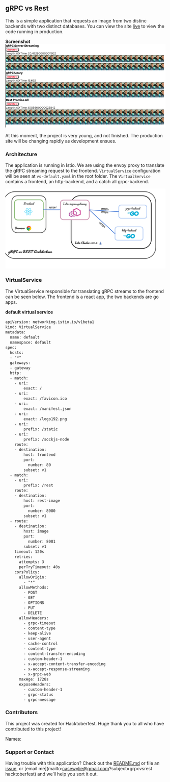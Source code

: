 ## gRPC vs Rest
This is a simple application that requests an image from two distinc backends with two distinct databases. 
You can view the site [live](https://freshlist.us) to view the code running in production.

**Screenshot**
![App](app.png)


At this moment, the project is very young, and not finished. The production site will be changing rapidly as development ensues.

### Architecture
The application is running in Istio. We are using the envoy proxy to translate the gRPC streaming request to the frontend. `VirtualService` configuration will be seen at `vs-default.yaml` in the root folder. The `VirtualService` contains a frontend, an http-backend, and a catch all grpc-backend.

![Architecture](docs/architecture.png)

### VirtualService
The VirtualService responsible for translating gRPC streams to the frontend can be seen below. The frontend is a react app, the two backends are go apps.

**default virtual service**
```
apiVersion: networking.istio.io/v1beta1
kind: VirtualService
metadata:
  name: default
  namespace: default
spec:
  hosts:
  - "*"
  gateways:
  - gateway
  http:
  - match:
    - uri:
        exact: /
    - uri:
        exact: /favicon.ico
    - uri:
        exact: /manifest.json
    - uri:
        exact: /logo192.png
    - uri:
        prefix: /static
    - uri:
        prefix: /sockjs-node
    route:
    - destination:
        host: frontend
        port:
          number: 80
        subset: v1
  - match:
    - uri:
        prefix: /rest
    route:
    - destination:
        host: rest-image
        port:
          number: 8080
        subset: v1
  - route:
    - destination:
        host: image
        port:
          number: 8081
        subset: v1
    timeout: 120s
    retries:
      attempts: 3
      perTryTimeout: 40s
    corsPolicy:
      allowOrigin:
        - "*"
      allowMethods:
        - POST
        - GET
        - OPTIONS
        - PUT
        - DELETE
      allowHeaders:
        - grpc-timeout
        - content-type
        - keep-alive
        - user-agent
        - cache-control
        - content-type
        - content-transfer-encoding
        - custom-header-1
        - x-accept-content-transfer-encoding
        - x-accept-response-streaming
        - x-grpc-web
      maxAge: 1728s
      exposeHeaders:
        - custom-header-1
        - grpc-status
        - grpc-message
```
### Contributors

This project was created for Hacktoberfest. Huge thank you to all who have contributed to this project!

Names:


### Support or Contact

Having trouble with this application? Check out the [README.md](https://github.com/cmwylie19/grpc-vs-rest/blob/main/README.md) or file an [issue](https://github.com/cmwylie19/grpc-vs-rest/issues), or [email me](mailto:casewylie@gmail.com?subject=grpcvsrest hacktoberfest) and we’ll help you sort it out.
